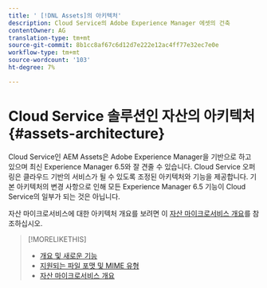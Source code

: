 ```yaml
---
title: ' [!DNL Assets]의 아키텍처'
description: Cloud Service의 Adobe Experience Manager 에셋의 건축
contentOwner: AG
translation-type: tm+mt
source-git-commit: 8b1cc8af67c6d12d7e222e12ac4ff77e32ec7e0e
workflow-type: tm+mt
source-wordcount: '103'
ht-degree: 7%

---
```



# Cloud Service 솔루션인 자산의 아키텍처 {#assets-architecture}

Cloud Service인 AEM Assets은 Adobe Experience Manager을 기반으로 하고 있으며 최신 Experience Manager 6.5와 잘 견줄 수 있습니다. Cloud Service 오퍼링은 클라우드 기반의 서비스가 될 수 있도록 조정된 아키텍처와 기능을 제공합니다. 기본 아키텍처의 변경 사항으로 인해 모든 Experience Manager 6.5 기능이 Cloud Service의 일부가 되는 것은 아닙니다.

자산 마이크로서비스에 대한 아키텍처 개요를 보려면 이 [자산 마이크로서비스 개요](asset-microservices-overview.md#asset-microservices-architecture)를 참조하십시오.

>[!MORELIKETHIS]
>
>* [개요 및 새로운 기능](/help/assets/overview.md)
>* [지원되는 파일 포맷 및 MIME 유형](file-format-support.md)
>* [자산 마이크로서비스 개요](asset-microservices-overview.md)

